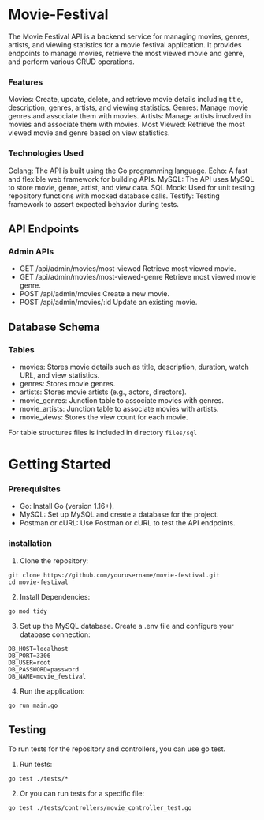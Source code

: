 # Movie-Festival

The Movie Festival API is a backend service for managing movies, genres, artists, and viewing statistics for a movie festival application. It provides endpoints to manage movies, retrieve the most viewed movie and genre, and perform various CRUD operations.

### Features
Movies: Create, update, delete, and retrieve movie details including title, description, genres, artists, and viewing statistics.
Genres: Manage movie genres and associate them with movies.
Artists: Manage artists involved in movies and associate them with movies.
Most Viewed: Retrieve the most viewed movie and genre based on view statistics.

### Technologies Used
Golang: The API is built using the Go programming language.
Echo: A fast and flexible web framework for building APIs.
MySQL: The API uses MySQL to store movie, genre, artist, and view data.
SQL Mock: Used for unit testing repository functions with mocked database calls.
Testify: Testing framework to assert expected behavior during tests.


## API Endpoints
### Admin APIs
- GET /api/admin/movies/most-viewed Retrieve most viewed movie.
- GET /api/admin/movies/most-viewed-genre Retrieve most viewed movie genre.
- POST /api/admin/movies Create a new movie.
- POST /api/admin/movies/:id Update an existing movie.

## Database Schema
### Tables
- movies: Stores movie details such as title, description, duration, watch URL, and view statistics.
- genres: Stores movie genres.
- artists: Stores movie artists (e.g., actors, directors).
- movie_genres: Junction table to associate movies with genres.
- movie_artists: Junction table to associate movies with artists.
- movie_views: Stores the view count for each movie.

For table structures files is included in directory ``files/sql``

# Getting Started
### Prerequisites
- Go: Install Go (version 1.16+).
- MySQL: Set up MySQL and create a database for the project.
- Postman or cURL: Use Postman or cURL to test the API endpoints.

### installation
1. Clone the repository:
```
git clone https://github.com/yourusername/movie-festival.git
cd movie-festival
```

2. Install Dependencies:
```
go mod tidy
```

3. Set up the MySQL database. Create a .env file and configure your database connection:
```
DB_HOST=localhost
DB_PORT=3306
DB_USER=root
DB_PASSWORD=password
DB_NAME=movie_festival
```
4. Run the application:
```
go run main.go
```

## Testing
To run tests for the repository and controllers, you can use go test.
1. Run tests:
```
go test ./tests/*
```
2. Or you can run tests for a specific file:
```
go test ./tests/controllers/movie_controller_test.go
```